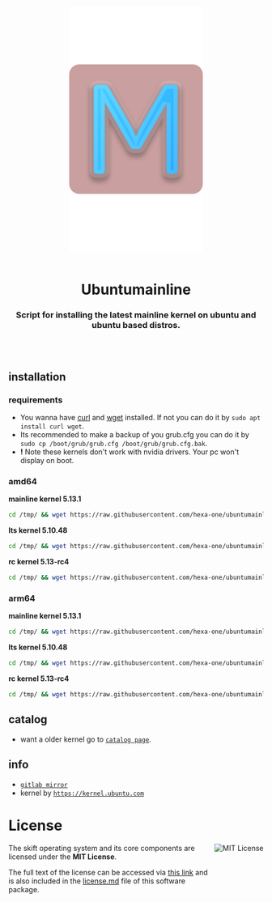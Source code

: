 <div align="center">
  <a align="center">
    <center align="center">
      <img src="assets/Mainline-pink.svg" alt="ubuntumainline" align="center">
    </center>
  </a>
  <br>
  <h1 align="center"><center>Ubuntumainline</center></h1>
  <h3 align="center"><center>Script for installing the latest mainline kernel on ubuntu and ubuntu based distros.</center></h3>
  <br>
  <br>
</div>

## installation

### requirements

- You wanna have [curl](https://curl.haxx.se/) and [wget](https://www.gnu.org/software/wget/) installed. If not you can do it by `sudo apt install curl wget`.
- Its recommended to make a backup of you grub.cfg you can do it by `sudo cp /boot/grub/grub.cfg /boot/grub/grub.cfg.bak`.
- **!** Note these kernels don't work with nvidia drivers. Your pc won't display on boot.

### amd64

**mainline kernel 5.13.1**

```bash
cd /tmp/ && wget https://raw.githubusercontent.com/hexa-one/ubuntumainline/main/catalog/5.13.1/install.sh && chmod +x install.sh && sudo ./install.sh -amd
```
**lts kernel 5.10.48**

```bash
cd /tmp/ && wget https://raw.githubusercontent.com/hexa-one/ubuntumainline/main/catalog/5.10.48/install.sh && chmod +x install.sh && sudo ./install.sh -amd
```

**rc kernel 5.13-rc4**
```bash
cd /tmp/ && wget https://raw.githubusercontent.com/hexa-one/ubuntumainline/main/catalog/5.13-rc4/install.sh && chmod +x install.sh && sudo ./install.sh -amd
```

### arm64

**mainline kernel 5.13.1**
```bash
cd /tmp/ && wget https://raw.githubusercontent.com/hexa-one/ubuntumainline/main/catalog/5.13.1/install.sh && chmod +x install.sh && sudo ./install.sh -arm
```

**lts kernel 5.10.48**
```bash
cd /tmp/ && wget https://raw.githubusercontent.com/hexa-one/ubuntumainline/main/catalog/5.10.48/install.sh && chmod +x install.sh && sudo ./install.sh -arm
```

**rc kernel 5.13-rc4**
```bash
cd /tmp/ && wget https://raw.githubusercontent.com/hexa-one/ubuntumainline/main/catalog/5.13-rc4/install.sh && chmod +x install.sh && sudo ./install.sh -arm
```

## catalog

- want a older kernel go to [`catalog page`](../catalog/README.md).

## info

- [`gitlab mirror`](https://gitlab.com/hexa-one/ubuntumainline)
- kernel by [`https://kernel.ubuntu.com`](https://kernel.ubuntu.com/)

# License

<a href="https://opensource.org/licenses/MIT">
  <img align="right" height="96" alt="MIT License" src="https://user-images.githubusercontent.com/58103738/119219770-af322980-bad6-11eb-9fa4-4273ca3993b5.png" />
</a>

The skift operating system and its core components are licensed under the **MIT License**.

The full text of the license can be accessed via [this link](https://opensource.org/licenses/MIT) and is also included in the [license.md](license.md) file of this software package.
